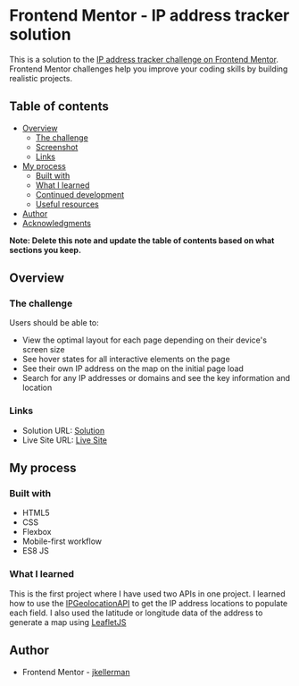# Frontend Mentor - IP address tracker solution

This is a solution to the [IP address tracker challenge on Frontend Mentor](https://www.frontendmentor.io/challenges/ip-address-tracker-I8-0yYAH0). Frontend Mentor challenges help you improve your coding skills by building realistic projects.

## Table of contents

- [Overview](#overview)
  - [The challenge](#the-challenge)
  - [Screenshot](#screenshot)
  - [Links](#links)
- [My process](#my-process)
  - [Built with](#built-with)
  - [What I learned](#what-i-learned)
  - [Continued development](#continued-development)
  - [Useful resources](#useful-resources)
- [Author](#author)
- [Acknowledgments](#acknowledgments)

**Note: Delete this note and update the table of contents based on what sections you keep.**

## Overview

### The challenge

Users should be able to:

- View the optimal layout for each page depending on their device's screen size
- See hover states for all interactive elements on the page
- See their own IP address on the map on the initial page load
- Search for any IP addresses or domains and see the key information and location

### Links

- Solution URL: [Solution](https://github.com/jkellerman/ip-address-tracker-master)
- Live Site URL: [Live Site](https://jkellerman.github.io/ip-address-tracker-master/m)

## My process

### Built with

- HTML5
- CSS
- Flexbox
- Mobile-first workflow
- ES8 JS

### What I learned

This is the first project where I have used two APIs in one project. I learned how to use the [IPGeolocationAPI](https://geo.ipify.org/) to get the IP address locations to populate each field. I also used the latitude or longitude data of the address to generate a map using [LeafletJS](https://leafletjs.com/)

## Author

- Frontend Mentor - [jkellerman](https://www.frontendmentor.io/profile/jkellerman)
